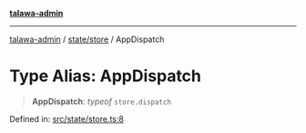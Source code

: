 [**talawa-admin**](../../../README.md)

***

[talawa-admin](../../../README.md) / [state/store](../README.md) / AppDispatch

# Type Alias: AppDispatch

> **AppDispatch**: *typeof* `store.dispatch`

Defined in: [src/state/store.ts:8](https://github.com/gautam-divyanshu/talawa-admin/blob/334f0f7773e45df65600a1da08d00c41806347e4/src/state/store.ts#L8)
